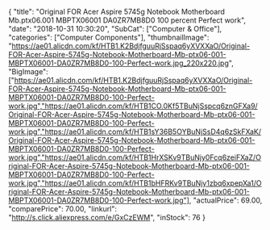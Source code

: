 {
	"title": "Original FOR Acer Aspire 5745g Notebook Motherboard Mb.ptx06.001 MBPTX06001 DA0ZR7MB8D0 100 percent Perfect work",
	"date": "2018-10-31 10:30:20",
	"SubCat": ["Computer & Office"],
	"categories": ["Computer Components"],
	"thumbnailImage": "https://ae01.alicdn.com/kf/HTB1.K2BdjfguuRjSspaq6yXVXXaO/Original-FOR-Acer-Aspire-5745g-Notebook-Motherboard-Mb-ptx06-001-MBPTX06001-DA0ZR7MB8D0-100-Perfect-work.jpg_220x220.jpg",
	"BigImage": ["https://ae01.alicdn.com/kf/HTB1.K2BdjfguuRjSspaq6yXVXXaO/Original-FOR-Acer-Aspire-5745g-Notebook-Motherboard-Mb-ptx06-001-MBPTX06001-DA0ZR7MB8D0-100-Perfect-work.jpg","https://ae01.alicdn.com/kf/HTB1CO.0Kf5TBuNjSspcq6znGFXa9/Original-FOR-Acer-Aspire-5745g-Notebook-Motherboard-Mb-ptx06-001-MBPTX06001-DA0ZR7MB8D0-100-Perfect-work.jpg","https://ae01.alicdn.com/kf/HTB1sY36B5OYBuNjSsD4q6zSkFXaK/Original-FOR-Acer-Aspire-5745g-Notebook-Motherboard-Mb-ptx06-001-MBPTX06001-DA0ZR7MB8D0-100-Perfect-work.jpg","https://ae01.alicdn.com/kf/HTB1HrXSKv9TBuNjy0Fcq6zeiFXaZ/Original-FOR-Acer-Aspire-5745g-Notebook-Motherboard-Mb-ptx06-001-MBPTX06001-DA0ZR7MB8D0-100-Perfect-work.jpg","https://ae01.alicdn.com/kf/HTB1bHFRKv9TBuNjy1zbq6xpepXa1/Original-FOR-Acer-Aspire-5745g-Notebook-Motherboard-Mb-ptx06-001-MBPTX06001-DA0ZR7MB8D0-100-Perfect-work.jpg"],
	"actualPrice": 69.00,
	"comparePrice": 70.00,
	"linkurl": "http://s.click.aliexpress.com/e/GxCzEWM",
	"inStock": 76
}
